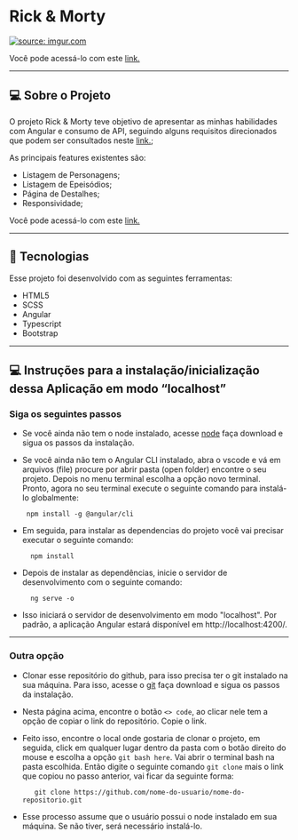 # Rick & Morty 

<a href="https://imgur.com/o9FA0IR"><img src="https://i.imgur.com/o9FA0IR.png" title="source: imgur.com" /></a>

Você pode acessá-lo com este [link.](https://workapirm.netlify.app)

---
## **💻 Sobre o Projeto**

O projeto Rick & Morty teve objetivo de apresentar as minhas habilidades com Angular e consumo de API, seguindo alguns requisitos direcionados que podem ser consultados neste  [link.](https://github.com/users/ccrismota/projects/11);

As principais features existentes são:

- Listagem de Personagens;
- Listagem de Epeisódios;
- Página de Destalhes;
- Responsividade;


Você pode acessá-lo com este [link.]()

---

## **🚀 Tecnologias**

Esse projeto foi desenvolvido com as seguintes ferramentas:

- HTML5
- SCSS
- Angular
- Typescript
- Bootstrap

--- 

## **💻 Instruções para a instalação/inicialização dessa Aplicação em modo “localhost”**

### Siga os seguintes passos

-  Se você ainda não tem o node instalado, acesse [node](https://nodejs.org/en) faça download e sigua os passos da instalação.

-  Se você ainda não tem o Angular CLI instalado, abra o vscode e vá em arquivos (file) procure por abrir pasta (open folder) encontre o seu projeto. Depois no menu terminal escolha a opção novo terminal. Pronto, agora no seu terminal execute o seguinte comando para instalá-lo globalmente:
    
        npm install -g @angular/cli

- Em seguida, para instalar as dependencias do projeto você vai precisar executar o seguinte comando: 

        npm install

- Depois de instalar as dependências, inicie o servidor de desenvolvimento com o seguinte comando:

        ng serve -o

- Isso iniciará o servidor de desenvolvimento em modo "localhost". Por padrão, a aplicação Angular estará disponível em http://localhost:4200/.
---
### Outra opção

- Clonar esse repositório do github, para isso precisa ter o git instalado na sua máquina. Para isso, acesse o [git](https://git-scm.com/) faça download e sigua os passos da instalação.

- Nesta página acima, encontre o botão `<> code`, ao clicar nele tem a opção de copiar o link do repositório. Copie o link.

- Feito isso, encontre o local onde gostaria de clonar o projeto, em seguida, click em qualquer lugar dentro da pasta com o botão direito do mouse e escolha a opção `git bash here`. Vai abrir o terminal bash na pasta escolhida. Então digite o seguinte comando `git clone` mais o link que copiou no passo anterior, vai ficar da seguinte forma:

         git clone https://github.com/nome-do-usuario/nome-do-repositorio.git

- Esse processo assume que o usuário possui o node instalado em sua máquina. Se não tiver, será necessário instalá-lo.




